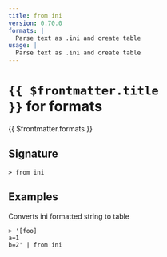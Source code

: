 ```yaml
---
title: from ini
version: 0.70.0
formats: |
  Parse text as .ini and create table
usage: |
  Parse text as .ini and create table
---
```


# <code>{{ $frontmatter.title }}</code> for formats

<div class='command-title'>{{ $frontmatter.formats }}</div>

## Signature

```> from ini ```

## Examples

Converts ini formatted string to table
```shell
> '[foo]
a=1
b=2' | from ini
```
